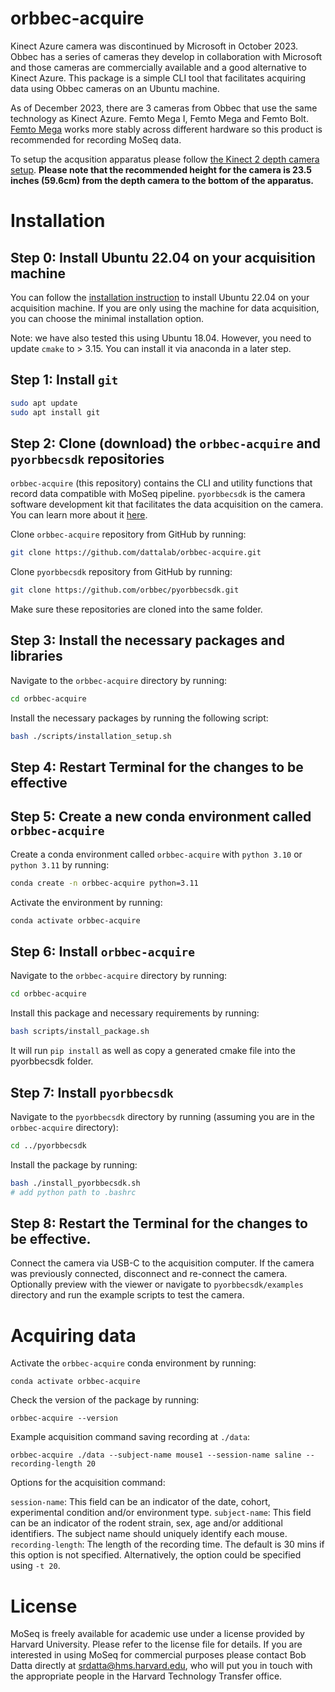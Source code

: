 # orbbec-acquire

Kinect Azure camera was discontinued by Microsoft in October 2023. Obbec has a series of cameras they develop in collaboration with Microsoft and those cameras are commercially available and a good alternative to Kinect Azure. This package is a simple CLI tool that facilitates acquiring data using Obbec cameras on an Ubuntu machine. 

As of December 2023, there are 3 cameras from Obbec that use the same technology as Kinect Azure. Femto Mega I, Femto Mega and Femto Bolt. [Femto Mega](https://www.orbbec.com/products/tof-camera/femto-mega/) works more stably across different hardware so this product is recommended for recording MoSeq data.

To setup the acqusition apparatus please follow [the Kinect 2 depth camera setup](https://github.com/dattalab/kinect2-nidaq/wiki). **Please note that the recommended height for the camera is 23.5 inches (59.6cm) from the depth camera to the bottom of the apparatus.**

# Installation

## Step 0: Install Ubuntu 22.04 on your acquisition machine
You can follow the [installation instruction](https://ubuntu.com/server/docs/installation) to install Ubuntu 22.04 on your acquisition machine. If you are only using the machine for data acquisition, you can choose the minimal installation option.

Note: we have also tested this using Ubuntu 18.04. However, you need to update `cmake` to > 3.15. You can install it via anaconda in a later step.

## Step 1: Install `git`

```bash
sudo apt update
sudo apt install git
```

## Step 2: Clone (download) the `orbbec-acquire` and `pyorbbecsdk` repositories

`orbbec-acquire` (this repository) contains the CLI and utility functions that record data compatible with MoSeq pipeline. `pyorbbecsdk` is the camera software development kit that facilitates the data acquisition on the camera. You can learn more about it [here](https://github.com/orbbec/pyorbbecsdk).

Clone `orbbec-acquire` repository from GitHub by running:
```bash
git clone https://github.com/dattalab/orbbec-acquire.git
```

Clone `pyorbbecsdk` repository from GitHub by running:
```bash
git clone https://github.com/orbbec/pyorbbecsdk.git
```

Make sure these repositories are cloned into the same folder.

## Step 3: Install the necessary packages and libraries

Navigate to the `orbbec-acquire` directory by running:
```bash
cd orbbec-acquire
```
Install the necessary packages by running the following script:
```bash 
bash ./scripts/installation_setup.sh
```

## Step 4: Restart Terminal for the changes to be effective


## Step 5: Create a new conda environment called `orbbec-acquire`

Create a conda environment called `orbbec-acquire` with `python 3.10` or `python 3.11` by running:

```bash
conda create -n orbbec-acquire python=3.11
```

Activate the environment by running:
```bash
conda activate orbbec-acquire
```

## Step 6: Install `orbbec-acquire`
Navigate to the `orbbec-acquire` directory by running:
```bash
cd orbbec-acquire
```

Install this package and necessary requirements by running:
```bash
bash scripts/install_package.sh
```

It will run `pip install` as well as copy a generated cmake file into the pyorbbecsdk folder.

## Step 7: Install `pyorbbecsdk`

Navigate to the `pyorbbecsdk` directory by running (assuming you are in the `orbbec-acquire` directory):
```bash
cd ../pyorbbecsdk
```

Install the package by running:
```bash
bash ./install_pyorbbecsdk.sh
# add python path to .bashrc
```

## Step 8: Restart the Terminal for the changes to be effective.

Connect the camera via USB-C to the acquisition computer. If the camera was previously connected, disconnect and re-connect the camera. Optionally preview with the viewer or navigate to `pyorbbecsdk/examples` directory and run the example scripts to test the camera.


# Acquiring data

Activate the `orbbec-acquire` conda environment by running:
```
conda activate orbbec-acquire
```

Check the version of the package by running:
```
orbbec-acquire --version
```

Example acquisition command saving recording at `./data`:
```
orbbec-acquire ./data --subject-name mouse1 --session-name saline --recording-length 20 
```

Options for the acquisition command:

`session-name`: This field can be an indicator of the date, cohort, experimental condition and/or environment type.
`subject-name`: This field can be an indicator of the rodent strain, sex, age and/or additional identifiers. The subject name should uniquely identify each mouse.
`recording-length`: The length of the recording time. The default is 30 mins if this option is not specified. Alternatively, the option could be specified using `-t 20`.


# License
MoSeq is freely available for academic use under a license provided by Harvard University. Please refer to the license file for details. If you are interested in using MoSeq for commercial purposes please contact Bob Datta directly at srdatta@hms.harvard.edu, who will put you in touch with the appropriate people in the Harvard Technology Transfer office.
